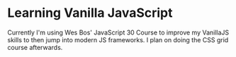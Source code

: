 # Learning Vanilla JavaScript

Currently I'm using Wes Bos' JavaScript 30 Course to improve my VanillaJS skills to then jump into modern JS frameworks. I plan on doing the CSS grid course afterwards.
